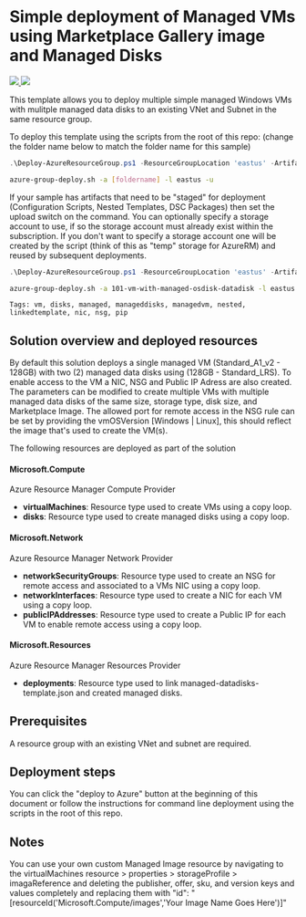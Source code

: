 # Simple deployment of Managed VMs using Marketplace Gallery image and Managed Disks

<a href="https://portal.azure.com/#create/Microsoft.Template/uri/https://raw.githubusercontent.com/Azure/azure-quickstart-templates/master/101-vm-with-managed-osdisk-datadisk/azuredeploy.json" target="_blank">
    <img src="http://azuredeploy.net/deploybutton.png"/>
</a>
<a href="http://armviz.io/#/?load=https://raw.githubusercontent.com/Azure/azure-quickstart-templates/master/101-vm-with-managed-osdisk-datadisk/azuredeploy.json" target="_blank">
    <img src="http://armviz.io/visualizebutton.png"/>
</a>

This template allows you to deploy multiple simple managed Windows VMs with mulitple managed data disks to an existing VNet and Subnet in the same resource group.  

To deploy this template using the scripts from the root of this repo: (change the folder name below to match the folder name for this sample)

```PowerShell
.\Deploy-AzureResourceGroup.ps1 -ResourceGroupLocation 'eastus' -ArtifactsStagingDirectory '[foldername]'
```
```bash
azure-group-deploy.sh -a [foldername] -l eastus -u
```
If your sample has artifacts that need to be "staged" for deployment (Configuration Scripts, Nested Templates, DSC Packages) then set the upload switch on the command.
You can optionally specify a storage account to use, if so the storage account must already exist within the subscription.  If you don't want to specify a storage account
one will be created by the script (think of this as "temp" storage for AzureRM) and reused by subsequent deployments.

```PowerShell
.\Deploy-AzureResourceGroup.ps1 -ResourceGroupLocation 'eastus' -ArtifactsStagingDirectory '101-vm-with-managed-osdisk-datadisk' -UploadArtifacts 
```
```bash
azure-group-deploy.sh -a 101-vm-with-managed-osdisk-datadisk -l eastus -u
```

`Tags: vm, disks, managed, manageddisks, managedvm, nested, linkedtemplate, nic, nsg, pip`

## Solution overview and deployed resources

By default this solution deploys a single managed VM (Standard_A1_v2 - 128GB) with two (2) managed data disks using (128GB - Standard_LRS).  To enable access to the VM a NIC, NSG and Public IP Adress
are also created.  The parameters can be modified to create multiple VMs with multiple managed data disks of the same size, storage type, disk size, and Marketplace Image.  The allowed port for remote access in the NSG rule
can be set by providing the vmOSVersion [Windows | Linux], this should reflect the image that's used to create the VM(s).   

The following resources are deployed as part of the solution

#### Microsoft.Compute

Azure Resource Manager Compute Provider

+ **virtualMachines**: Resource type used to create VMs using a copy loop.
+ **disks**: Resource type used to create managed disks using a copy loop.

#### Microsoft.Network

Azure Resource Manager Network Provider

+ **networkSecurityGroups**: Resource type used to create an NSG for remote access and associated to a VMs NIC using a copy loop.
+ **networkInterfaces**: Resource type used to create a NIC for each VM using a copy loop.
+ **publicIPAddresses**: Resource type used to create a Public IP for each VM to enable remote access using a copy loop.

#### Microsoft.Resources

Azure Resource Manager Resources Provider

+ **deployments**: Resource type used to link managed-datadisks-template.json and created managed disks.


## Prerequisites

A resource group with an existing VNet and subnet are required.

## Deployment steps

You can click the "deploy to Azure" button at the beginning of this document or follow the instructions for command line deployment using the scripts in the root of this repo.

## Notes

You can use your own custom Managed Image resource by navigating to the virtualMachines resource > properties > storageProfile > imagaReference and deleting the publisher, offer, sku, and version keys and values completely and replacing them with 
"id": "[resourceId('Microsoft.Compute/images','Your Image Name Goes Here')]"
